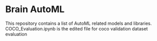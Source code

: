# Brain AutoML

This repository contains a list of AutoML related models and libraries.
COCO_Evaluation.ipynb is the edited file for coco validation  dataset evaluation
